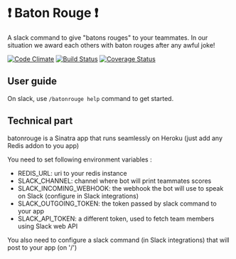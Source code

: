 # :heavy_exclamation_mark: Baton Rouge :heavy_exclamation_mark:
A slack command to give "batons rouges" to your teammates. In our situation we award each others with baton rouges after any awful joke!

[![Code Climate](https://codeclimate.com/github/cblavier/batonrouge/badges/gpa.svg)](https://codeclimate.com/github/cblavier/batonrouge) [![Build Status](https://travis-ci.org/cblavier/batonrouge.svg?branch=master)](https://travis-ci.org/cblavier/batonrouge) [![Coverage Status](https://codeclimate.com/github/cblavier/batonrouge/coverage.svg?branch=master)](https://codeclimate.com/github/cblavier/batonrouge)


## User guide

On slack, use `/batonrouge help` command to get started.

## Technical part

batonrouge is a Sinatra app that runs seamlessly on Heroku (just add any Redis addon to you app)

You need to set following environment variables :

- REDIS_URL: uri to your redis instance
- SLACK_CHANNEL: channel where bot will print teammates scores
- SLACK_INCOMING_WEBHOOK: the webhook the bot will use to speak on Slack (configure in Slack integrations)
- SLACK_OUTGOING_TOKEN: the token passed by slack command to your app
- SLACK_API_TOKEN: a different token, used to fetch team members using Slack web API

You also need to configure a slack command (in Slack integrations) that will post to your app (on '/')
